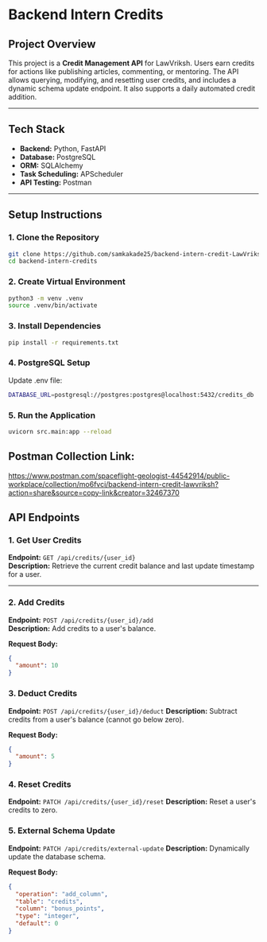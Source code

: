 # Backend Intern Credits

## Project Overview

This project is a **Credit Management API** for LawVriksh. Users earn credits for actions like publishing articles, commenting, or mentoring. The API allows querying, modifying, and resetting user credits, and includes a dynamic schema update endpoint. It also supports a daily automated credit addition.

---

## Tech Stack

- **Backend:** Python, FastAPI  
- **Database:** PostgreSQL  
- **ORM:** SQLAlchemy  
- **Task Scheduling:** APScheduler  
- **API Testing:** Postman  

---

## Setup Instructions

### 1. Clone the Repository
```bash
git clone https://github.com/samkakade25/backend-intern-credit-LawVriksh-.git
cd backend-intern-credits
```

### 2. Create Virtual Environment
```bash
python3 -m venv .venv
source .venv/bin/activate
```

### 3. Install Dependencies
```bash
pip install -r requirements.txt
```

### 4. PostgreSQL Setup
Update .env file:
```bash
DATABASE_URL=postgresql://postgres:postgres@localhost:5432/credits_db
```

### 5. Run the Application
```bash
uvicorn src.main:app --reload
```

## Postman Collection Link:
https://www.postman.com/spaceflight-geologist-44542914/public-workplace/collection/mo6fvci/backend-intern-credit-lawvriksh?action=share&source=copy-link&creator=32467370

## API Endpoints

### 1. Get User Credits
**Endpoint:** `GET /api/credits/{user_id}`  
**Description:** Retrieve the current credit balance and last update timestamp for a user.

---

### 2. Add Credits
**Endpoint:** `POST /api/credits/{user_id}/add`  
**Description:** Add credits to a user's balance.  

**Request Body:**
```json
{
  "amount": 10
}
```

### 3. Deduct Credits
**Endpoint:** `POST /api/credits/{user_id}/deduct`
**Description:** Subtract credits from a user's balance (cannot go below zero).

**Request Body:**
```json
{
  "amount": 5
}
```

### 4. Reset Credits
**Endpoint:** `PATCH /api/credits/{user_id}/reset`
**Description:** Reset a user's credits to zero.

### 5. External Schema Update
**Endpoint:** `PATCH /api/credits/external-update`
**Description:** Dynamically update the database schema.

**Request Body:**
```json
{
  "operation": "add_column",
  "table": "credits",
  "column": "bonus_points",
  "type": "integer",
  "default": 0
}
```

